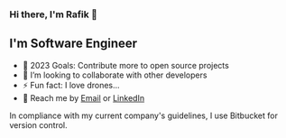 ### Hi there, I'm Rafik 👋

## I'm Software Engineer

- 🥅 2023 Goals: Contribute more to open source projects
- 👯 I’m looking to collaborate with other developers
- ⚡ Fun fact: I love drones...
- 🤙 Reach me by [Email](mailto:rafikshmoury@gmail.com) or [LinkedIn](https://www.linkedin.com/in/rafikshmoury/)

In compliance with my current company's guidelines, I use Bitbucket for version control.
